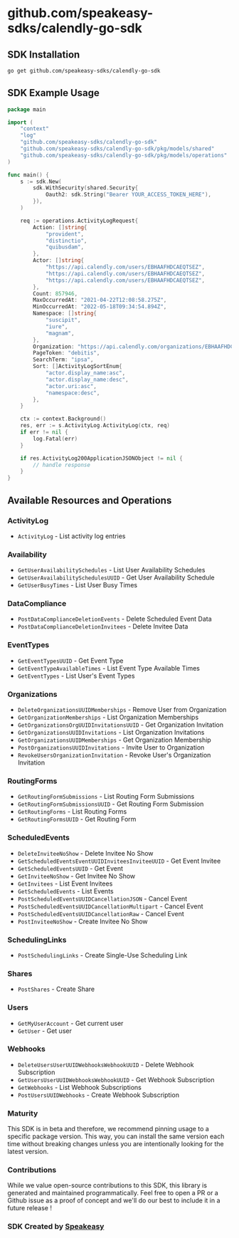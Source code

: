 # github.com/speakeasy-sdks/calendly-go-sdk

<!-- Start SDK Installation -->
## SDK Installation

```bash
go get github.com/speakeasy-sdks/calendly-go-sdk
```
<!-- End SDK Installation -->

## SDK Example Usage
<!-- Start SDK Example Usage -->
```go
package main

import (
    "context"
    "log"
    "github.com/speakeasy-sdks/calendly-go-sdk"
    "github.com/speakeasy-sdks/calendly-go-sdk/pkg/models/shared"
    "github.com/speakeasy-sdks/calendly-go-sdk/pkg/models/operations"
)

func main() {
    s := sdk.New(
        sdk.WithSecurity(shared.Security{
            Oauth2: sdk.String("Bearer YOUR_ACCESS_TOKEN_HERE"),
        }),
    )

    req := operations.ActivityLogRequest{
        Action: []string{
            "provident",
            "distinctio",
            "quibusdam",
        },
        Actor: []string{
            "https://api.calendly.com/users/EBHAAFHDCAEQTSEZ",
            "https://api.calendly.com/users/EBHAAFHDCAEQTSEZ",
            "https://api.calendly.com/users/EBHAAFHDCAEQTSEZ",
        },
        Count: 857946,
        MaxOccurredAt: "2021-04-22T12:08:58.275Z",
        MinOccurredAt: "2022-05-18T09:34:54.894Z",
        Namespace: []string{
            "suscipit",
            "iure",
            "magnam",
        },
        Organization: "https://api.calendly.com/organizations/EBHAAFHDCAEQTSEZ",
        PageToken: "debitis",
        SearchTerm: "ipsa",
        Sort: []ActivityLogSortEnum{
            "actor.display_name:asc",
            "actor.display_name:desc",
            "actor.uri:asc",
            "namespace:desc",
        },
    }

    ctx := context.Background()
    res, err := s.ActivityLog.ActivityLog(ctx, req)
    if err != nil {
        log.Fatal(err)
    }

    if res.ActivityLog200ApplicationJSONObject != nil {
        // handle response
    }
}
```
<!-- End SDK Example Usage -->

<!-- Start SDK Available Operations -->
## Available Resources and Operations


### ActivityLog

* `ActivityLog` - List activity log entries

### Availability

* `GetUserAvailabilitySchedules` - List User Availability Schedules
* `GetUserAvailabilitySchedulesUUID` - Get User Availability Schedule
* `GetUserBusyTimes` - List User Busy Times

### DataCompliance

* `PostDataComplianceDeletionEvents` - Delete Scheduled Event Data
* `PostDataComplianceDeletionInvitees` - Delete Invitee Data

### EventTypes

* `GetEventTypesUUID` - Get Event Type
* `GetEventTypeAvailableTimes` - List Event Type Available Times
* `GetEventTypes` - List User's Event Types

### Organizations

* `DeleteOrganizationsUUIDMemberships` - Remove User from Organization
* `GetOrganizationMemberships` - List Organization Memberships
* `GetOrganizationsOrgUUIDInvitationsUUID` - Get Organization Invitation
* `GetOrganizationsUUIDInvitations` - List Organization Invitations
* `GetOrganizationsUUIDMemberships` - Get Organization Membership
* `PostOrganizationsUUIDInvitations` - Invite User to Organization
* `RevokeUsersOrganizationInvitation` - Revoke User's Organization Invitation

### RoutingForms

* `GetRoutingFormSubmissions` - List Routing Form Submissions
* `GetRoutingFormSubmissionsUUID` - Get Routing Form Submission
* `GetRoutingForms` - List Routing Forms
* `GetRoutingFormsUUID` - Get Routing Form

### ScheduledEvents

* `DeleteInviteeNoShow` - Delete Invitee No Show
* `GetScheduledEventsEventUUIDInviteesInviteeUUID` - Get Event Invitee
* `GetScheduledEventsUUID` - Get Event
* `GetInviteeNoShow` - Get Invitee No Show
* `GetInvitees` - List Event Invitees
* `GetScheduledEvents` - List Events
* `PostScheduledEventsUUIDCancellationJSON` - Cancel Event
* `PostScheduledEventsUUIDCancellationMultipart` - Cancel Event
* `PostScheduledEventsUUIDCancellationRaw` - Cancel Event
* `PostInviteeNoShow` - Create Invitee No Show

### SchedulingLinks

* `PostSchedulingLinks` - Create Single-Use Scheduling Link

### Shares

* `PostShares` - Create Share

### Users

* `GetMyUserAccount` - Get current user
* `GetUser` - Get user

### Webhooks

* `DeleteUsersUserUUIDWebhooksWebhookUUID` - Delete Webhook Subscription
* `GetUsersUserUUIDWebhooksWebhookUUID` - Get Webhook Subscription
* `GetWebhooks` - List Webhook Subscriptions
* `PostUsersUUIDWebhooks` - Create Webhook Subscription
<!-- End SDK Available Operations -->

### Maturity

This SDK is in beta and therefore, we recommend pinning usage to a specific package version.
This way, you can install the same version each time without breaking changes unless you are intentionally
looking for the latest version.

### Contributions

While we value open-source contributions to this SDK, this library is generated and maintained programmatically.
Feel free to open a PR or a Github issue as a proof of concept and we'll do our best to include it in a future release !

### SDK Created by [Speakeasy](https://docs.speakeasyapi.dev/docs/using-speakeasy/client-sdks)
